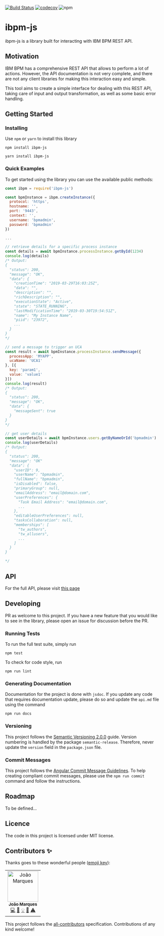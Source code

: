 [![Build Status](https://travis-ci.org/tigermarques/ibpm-js.svg?branch=master)](https://travis-ci.org/tigermarques/ibpm-js)
[![codecov](https://codecov.io/gh/tigermarques/ibpm-js/branch/master/graph/badge.svg)](https://codecov.io/gh/tigermarques/ibpm-js)
![npm](https://img.shields.io/npm/v/ibpm-js?color=green&label=npm%20package)

# ibpm-js
ibpm-js is a library built for interacting with IBM BPM REST API.

## Motivation
IBM BPM has a comprehensive REST API that allows to perform a lot of actions. However, the API documentation is not very complete, and there are not any client libraries for making this interaction easy and simple.

This tool aims to create a simple interface for dealing with this REST API, taking care of input and output transformation, as well as some basic error handling.

## Getting Started

### Installing

Use `npm` or `yarn` to install this library

```
npm install ibpm-js

yarn install ibpm-js
```

### Quick Examples

To get started using the library you can use the available public methods:

```javascript
const ibpm = require('ibpm-js')

const bpmInstance = ibpm.createInstance({
  protocol: 'https',
  hostname: '',
  port: '9443',
  context: '',
  username: 'bpmadmin',
  password: 'bpmadmin'
})

...

// retrieve details for a specific process instance
const details = await bpmInstance.processInstance.getById(1234)
console.log(details)
/* Output:
{
  "status": 200,
  "message": "OK",
  "data": {
    "creationTime": "2019-03-29T16:03:25Z",
    "data": "",
    "description": "",
    "richDescription": "",
    "executionState": "Active",
    "state": "STATE_RUNNING",
    "lastModificationTime": "2019-03-30T19:54:51Z",
    "name": "My Instance Name",
    "piid": "23972",
    ...
  }
}
*/

// send a message to trigger an UCA
const result = await bpmInstance.processInstance.sendMessage({
  processApp: 'MYAPP',
  ucaName: 'UCA1'
}, [{
  key: 'param1',
  value: 'value1'
}])
console.log(result)
/* Output:
{
  "status": 200,
  "message": "OK",
  "data": {
    "messageSent": true
  }
}
*/

// get user details
const userDetails = await bpmInstance.users.getByNameOrId('bpmadmin')
console.log(userDetails)
/* Output:
{
  "status": 200,
  "message": "OK"
  "data": {
    "userID": 9,
    "userName": "bpmadmin",
    "fullName": "bpmadmin",
    "isDisabled": false,
    "primaryGroup": null,
    "emailAddress": "email@domain.com",
    "userPreferences": {
      "Task Email Address": "email@domain.com",
      ...
    },
    "editableUserPreferences": null,
    "tasksCollaboration": null,
    "memberships": [
      "tw_authors",
      "tw_allusers",
      ...
    ]
  }
}

*/
```

## API

For the full API, please visit [this page](api.md)

## Developing

PR as welcome to this project. If you have a new feature that you would like to see in the library, please open an issue for discussion before the PR.

### Running Tests

To run the full test suite, simply run

```
npm test
```

To check for code style, run

```
npm run lint
```

### Generating Documentation

Documentation for the project is done with `jsdoc`. If you update any code that requires documentation update, please do so and update the `api.md` file using the command

```
npm run docs
```

### Versioning

This project follows the [Semantic Versioning 2.0.0](https://semver.org/) guide. Version numbering is handled by the package `semantic-release`. Therefore, never update the `version` field in the `package.json` file.

### Commit Messages

This project follows the [Angular Commit Message Guidelines](https://github.com/angular/angular.js/blob/master/DEVELOPERS.md#commits). To help creating compliant commit messages, please use the `npm run commit` command and follow the instructions.

## Roadmap

To be defined...

## Licence

The code in this project is licensed under MIT license.
## Contributors ✨

Thanks goes to these wonderful people ([emoji key](https://allcontributors.org/docs/en/emoji-key)):

<!-- ALL-CONTRIBUTORS-LIST:START - Do not remove or modify this section -->
<!-- prettier-ignore-start -->
<!-- markdownlint-disable -->
<table>
  <tr>
    <td align="center"><a href="https://github.com/tigermarques"><img src="https://avatars0.githubusercontent.com/u/15315098?v=4" width="100px;" alt="João Marques"/><br /><sub><b>João Marques</b></sub></a><br /><a href="https://github.com/tigermarques/twx-parse/commits?author=tigermarques" title="Code">💻</a> <a href="https://github.com/tigermarques/twx-parse/commits?author=tigermarques" title="Documentation">📖</a> <a href="#example-tigermarques" title="Examples">💡</a> <a href="#projectManagement-tigermarques" title="Project Management">📆</a> <a href="https://github.com/tigermarques/twx-parse/commits?author=tigermarques" title="Tests">⚠️</a></td>
  </tr>
</table>
<!-- markdownlint-enable -->
<!-- prettier-ignore-end -->
<!-- ALL-CONTRIBUTORS-LIST:END -->

This project follows the [all-contributors](https://github.com/all-contributors/all-contributors) specification. Contributions of any kind welcome!